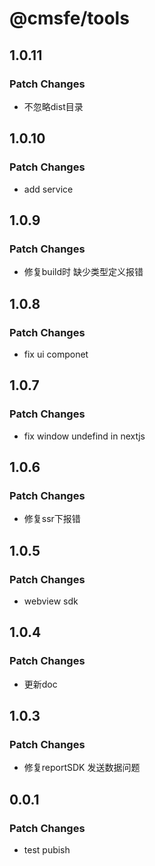 # @cmsfe/tools

## 1.0.11

### Patch Changes

- 不忽略dist目录

## 1.0.10

### Patch Changes

- add service

## 1.0.9

### Patch Changes

- 修复build时 缺少类型定义报错

## 1.0.8

### Patch Changes

- fix ui componet

## 1.0.7

### Patch Changes

- fix window undefind in nextjs

## 1.0.6

### Patch Changes

- 修复ssr下报错

## 1.0.5

### Patch Changes

- webview sdk

## 1.0.4

### Patch Changes

- 更新doc

## 1.0.3

### Patch Changes

- 修复reportSDK 发送数据问题

## 0.0.1

### Patch Changes

- test pubish
